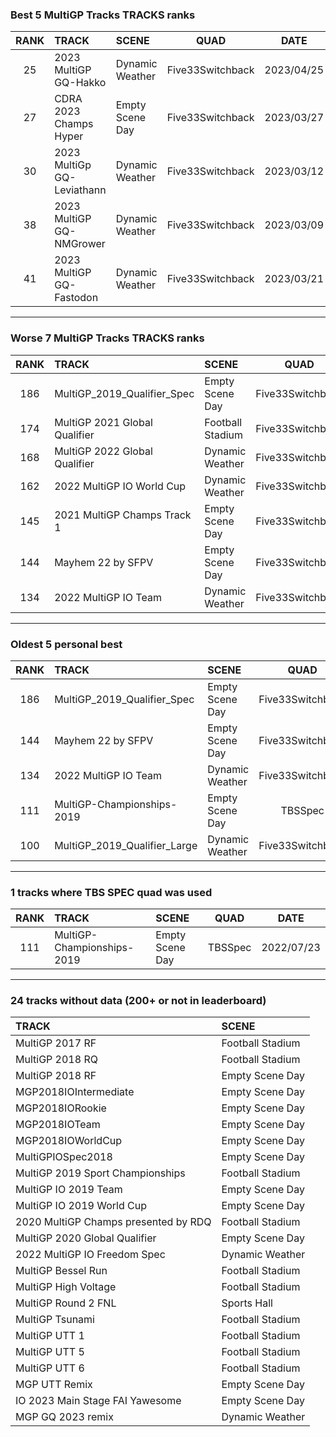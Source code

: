 ### Best 5 MultiGP Tracks TRACKS ranks
|RANK|TRACK|SCENE|QUAD|DATE|
|:---:|:---|:---|:---:|:---:|
|25|2023 MultiGP GQ-Hakko|Dynamic Weather|Five33Switchback|2023/04/25|
|27|CDRA 2023  Champs Hyper|Empty Scene Day|Five33Switchback|2023/03/27|
|30|2023 MultiGp GQ-Leviathann|Dynamic Weather|Five33Switchback|2023/03/12|
|38|2023 MultiGP GQ-NMGrower|Dynamic Weather|Five33Switchback|2023/03/09|
|41|2023 MultiGP GQ-Fastodon|Dynamic Weather|Five33Switchback|2023/03/21|
---
### Worse 7 MultiGP Tracks TRACKS ranks
|RANK|TRACK|SCENE|QUAD|DATE|
|:---:|:---|:---|:---:|:---:|
|186|MultiGP_2019_Qualifier_Spec|Empty Scene Day|Five33Switchback|2022/05/07|
|174|MultiGP 2021 Global Qualifier|Football Stadium|Five33Switchback|2022/11/04|
|168|MultiGP 2022 Global Qualifier|Dynamic Weather|Five33Switchback|2022/09/25|
|162|2022 MultiGP IO World Cup|Dynamic Weather|Five33Switchback|2023/03/15|
|145|2021 MultiGP Champs Track 1|Empty Scene Day|Five33Switchback|2022/12/02|
|144|Mayhem 22 by SFPV|Empty Scene Day|Five33Switchback|2022/06/03|
|134|2022 MultiGP IO Team|Dynamic Weather|Five33Switchback|2022/06/18|
---
### Oldest 5 personal best
|RANK|TRACK|SCENE|QUAD|DATE|
|:---:|:---|:---|:---:|:---:|
|186|MultiGP_2019_Qualifier_Spec|Empty Scene Day|Five33Switchback|2022/05/07|
|144|Mayhem 22 by SFPV|Empty Scene Day|Five33Switchback|2022/06/03|
|134|2022 MultiGP IO Team|Dynamic Weather|Five33Switchback|2022/06/18|
|111|MultiGP-Championships-2019|Empty Scene Day|TBSSpec|2022/07/23|
|100|MultiGP_2019_Qualifier_Large|Dynamic Weather|Five33Switchback|2022/08/09|
---
### 1 tracks where TBS SPEC quad was used
|RANK|TRACK|SCENE|QUAD|DATE|
|:---:|:---|:---|:---:|:---:|
|111|MultiGP-Championships-2019|Empty Scene Day|TBSSpec|2022/07/23|
---
### 24 tracks without data (200+ or not in leaderboard)
|TRACK|SCENE|
|:---|:---|
|MultiGP 2017 RF|Football Stadium|
|MultiGP 2018 RQ|Football Stadium|
|MultiGP 2018 RF|Empty Scene Day|
|MGP2018IOIntermediate|Empty Scene Day|
|MGP2018IORookie|Empty Scene Day|
|MGP2018IOTeam|Empty Scene Day|
|MGP2018IOWorldCup|Empty Scene Day|
|MultiGPIOSpec2018|Empty Scene Day|
|MultiGP 2019 Sport Championships|Football Stadium|
|MultiGP IO 2019 Team|Empty Scene Day|
|MultiGP IO 2019 World Cup|Empty Scene Day|
|2020 MultiGP Champs presented by RDQ|Football Stadium|
|MultiGP 2020 Global Qualifier|Empty Scene Day|
|2022 MultiGP IO Freedom Spec|Dynamic Weather|
|MultiGP Bessel Run|Football Stadium|
|MultiGP High Voltage|Football Stadium|
|MultiGP Round 2 FNL|Sports Hall|
|MultiGP Tsunami|Football Stadium|
|MultiGP UTT 1|Football Stadium|
|MultiGP UTT 5|Football Stadium|
|MultiGP UTT 6|Football Stadium|
|MGP UTT Remix|Empty Scene Day|
|IO 2023 Main Stage FAI Yawesome|Empty Scene Day|
|MGP GQ 2023 remix|Dynamic Weather|
